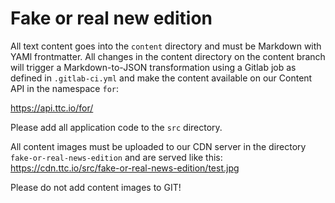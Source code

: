 
# Fake or real new edition

All text content goes into the `content` directory and must be Markdown with YAMl frontmatter. All changes in the content directory on the content branch will trigger a Markdown-to-JSON transformation using a Gitlab job as defined in `.gitlab-ci.yml` and make the content available on our Content API in the namespace `for`:

https://api.ttc.io/for/

Please add all application code to the `src` directory.

All content images must be uploaded to our CDN server in the directory `fake-or-real-news-edition` and are served like this:
https://cdn.ttc.io/src/fake-or-real-news-edition/test.jpg

Please do not add content images to GIT!